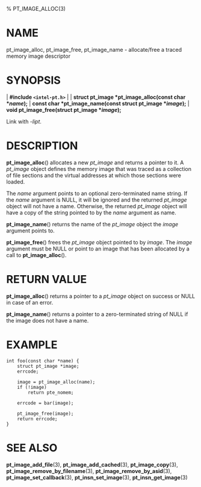 % PT_IMAGE_ALLOC(3)

<!---
 ! Copyright (c) 2015-2018, Intel Corporation
 !
 ! Redistribution and use in source and binary forms, with or without
 ! modification, are permitted provided that the following conditions are met:
 !
 !  * Redistributions of source code must retain the above copyright notice,
 !    this list of conditions and the following disclaimer.
 !  * Redistributions in binary form must reproduce the above copyright notice,
 !    this list of conditions and the following disclaimer in the documentation
 !    and/or other materials provided with the distribution.
 !  * Neither the name of Intel Corporation nor the names of its contributors
 !    may be used to endorse or promote products derived from this software
 !    without specific prior written permission.
 !
 ! THIS SOFTWARE IS PROVIDED BY THE COPYRIGHT HOLDERS AND CONTRIBUTORS "AS IS"
 ! AND ANY EXPRESS OR IMPLIED WARRANTIES, INCLUDING, BUT NOT LIMITED TO, THE
 ! IMPLIED WARRANTIES OF MERCHANTABILITY AND FITNESS FOR A PARTICULAR PURPOSE
 ! ARE DISCLAIMED. IN NO EVENT SHALL THE COPYRIGHT OWNER OR CONTRIBUTORS BE
 ! LIABLE FOR ANY DIRECT, INDIRECT, INCIDENTAL, SPECIAL, EXEMPLARY, OR
 ! CONSEQUENTIAL DAMAGES (INCLUDING, BUT NOT LIMITED TO, PROCUREMENT OF
 ! SUBSTITUTE GOODS OR SERVICES; LOSS OF USE, DATA, OR PROFITS; OR BUSINESS
 ! INTERRUPTION) HOWEVER CAUSED AND ON ANY THEORY OF LIABILITY, WHETHER IN
 ! CONTRACT, STRICT LIABILITY, OR TORT (INCLUDING NEGLIGENCE OR OTHERWISE)
 ! ARISING IN ANY WAY OUT OF THE USE OF THIS SOFTWARE, EVEN IF ADVISED OF THE
 ! POSSIBILITY OF SUCH DAMAGE.
 !-->

# NAME

pt_image_alloc, pt_image_free, pt_image_name - allocate/free a traced memory
image descriptor


# SYNOPSIS

| **\#include `<intel-pt.h>`**
|
| **struct pt_image \*pt_image_alloc(const char \**name*);**
| **const char \*pt_image_name(const struct pt_image \**image*);**
| **void pt_image_free(struct pt_image \**image*);**

Link with *-lipt*.


# DESCRIPTION

**pt_image_alloc**() allocates a new *pt_image* and returns a pointer to it.  A
*pt_image* object defines the memory image that was traced as a collection of
file sections and the virtual addresses at which those sections were loaded.

The *name* argument points to an optional zero-terminated name string.  If the
*name* argument is NULL, it will be ignored and the returned *pt_image* object
will not have a name.  Otherwise, the returned *pt_image* object will have a
copy of the string pointed to by the *name* argument as name.

**pt_image_name**() returns the name of the *pt_image* object the *image*
argument points to.

**pt_image_free**() frees the *pt_image* object pointed to by *image*.  The
*image* argument must be NULL or point to an image that has been allocated by a
call to **pt_image_alloc**().


# RETURN VALUE

**pt_image_alloc**() returns a pointer to a *pt_image* object on success or NULL
in case of an error.

**pt_image_name**() returns a pointer to a zero-terminated string of NULL if the
image does not have a name.


# EXAMPLE

~~~{.c}
int foo(const char *name) {
	struct pt_image *image;
	errcode;

	image = pt_image_alloc(name);
	if (!image)
		return pte_nomem;

	errcode = bar(image);

	pt_image_free(image);
	return errcode;
}
~~~


# SEE ALSO

**pt_image_add_file**(3), **pt_image_add_cached**(3), **pt_image_copy**(3),
**pt_image_remove_by_filename**(3), **pt_image_remove_by_asid**(3),
**pt_image_set_callback**(3), **pt_insn_set_image**(3), **pt_insn_get_image**(3)
